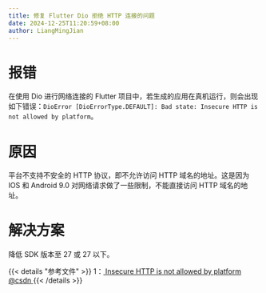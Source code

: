 ```yaml
---
title: 修复 Flutter Dio 拒绝 HTTP 连接的问题
date: 2024-12-25T11:20:59+08:00
author: LiangMingJian
---
```


# 报错

在使用 Dio 进行网络连接的 Flutter 项目中，若生成的应用在真机运行，则会出现如下错误：`DioError [DioErrorType.DEFAULT]: Bad state: Insecure HTTP is not allowed by platform`。

# 原因

平台不支持不安全的 HTTP 协议，即不允许访问 HTTP 域名的地址。这是因为 IOS 和 Android 9.0 对网络请求做了一些限制，不能直接访问 HTTP 域名的地址。

# 解决方案

降低 SDK 版本至 27 或 27 以下。

{{< details "参考文件" >}} 
1：[ Insecure HTTP is not allowed by platform @csdn ](https://blog.csdn.net/weixin_44137575/article/details/109045633)
{{< /details >}}
